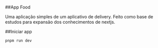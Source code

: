 ##App Food

Uma aplicação simples de um aplicativo de delivery.
Feito como base de estudos para expansão dos conhecimentos de nextjs.

##Iniciar app

```
pnpm run dev
```
